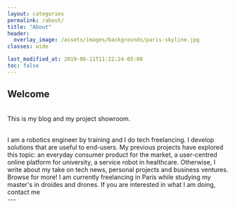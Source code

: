 ```yaml
---
layout: categories
permalink: /about/
title: "About"
header:
  overlay_image: /assets/images/backgrounds/paris-skyline.jpg
classes: wide

last_modified_at: 2019-06-11T11:22:24-05:00
toc: false
---
```

<h2>Welcome</h2>

<br>This is my blog and my project showroom.</br>

<br>
I am a robotics engineer by training and I do tech freelancing. I develop solutions that are useful to end-users.
My previous projects have explored this topic: an everyday consumer product for the market, a user-centred online platform for university,
a service robot in healthcare. Otherwise, I write about my take on tech news, personal projects and business ventures. Browse for more!
I am currently freelancing in Paris while studying my master's in droides and drones.
If you are interested in what I am doing, contact me
</br>
---
